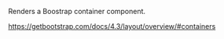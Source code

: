 Renders a Boostrap container component.

<https://getbootstrap.com/docs/4.3/layout/overview/#containers>